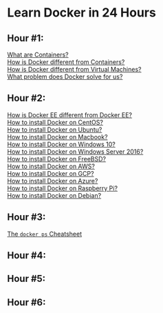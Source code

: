 
# Learn Docker in 24 Hours

## Hour #1:
[What are Containers?](https://github.com/ajeetraina/docker/blob/master/hour1/intro-containers.md)<br>
[ How is Docker different from Containers?]()<br>
[ How is Docker different from Virtual Machines?]()<br>
[ What problem does Docker solve for us?]()<br>


## Hour #2:
[How is Docker EE different from Docker EE?]()<br>
[ How to install Docker on CentOS?]()<br>
[How to install Docker on Ubuntu?]()<br>
[How to install Docker on Macbook?]()<br>
[How to install Docker on Windows 10?]()<br>
[How to install Docker on Windows Server 2016?]()<br>
[How to install Docker on FreeBSD?]()<br>
[How to install Docker on AWS?]()<br>
[How to install Docker on GCP?]()<br>
[How to install Docker on Azure?]()<br>
[How to install Docker on Raspberry Pi?]()<br>
[How to install Docker on Debian?]()<br>

## Hour #3:

[The `docker ps` Cheatsheet](https://github.com/ajeetraina/docker/blob/master/hour3/docker-ps-cheatsheet.md)<br>

## Hour #4:

## Hour #5:

## Hour #6:












